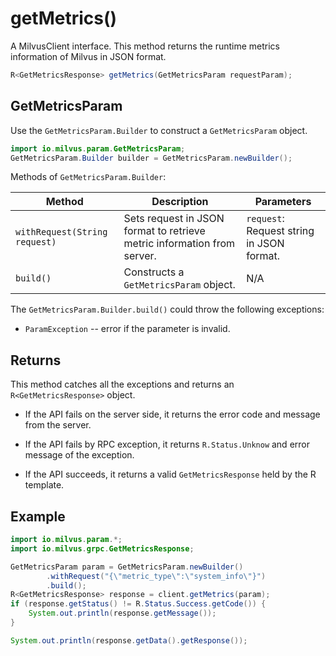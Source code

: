 # getMetrics()

A MilvusClient interface. This method returns the runtime metrics information of Milvus in JSON format.

```Java
R<GetMetricsResponse> getMetrics(GetMetricsParam requestParam);
```

## GetMetricsParam

Use the `GetMetricsParam.Builder` to construct a `GetMetricsParam` object.

```Java
import io.milvus.param.GetMetricsParam;
GetMetricsParam.Builder builder = GetMetricsParam.newBuilder();
```

Methods of `GetMetricsParam.Builder`:

| Method                      | Description                                                  | Parameters                             |
| --------------------------- | ------------------------------------------------------------ | -------------------------------------- |
| `withRequest(String request)` | Sets request in JSON format to retrieve metric information from server. | `request`: Request string in JSON format. |
| `build()`                     | Constructs a `GetMetricsParam` object.                           |      N/A                                  |

The `GetMetricsParam.Builder.build()` could throw the following exceptions:

- `ParamException` -- error if the parameter is invalid.

## Returns

This method catches all the exceptions and returns an `R<GetMetricsResponse>` object.

- If the API fails on the server side, it returns the error code and message from the server.

- If the API fails by RPC exception, it returns `R.Status.Unknow` and error message of the exception.

- If the API succeeds, it returns a valid `GetMetricsResponse` held by the R template.

## Example

```Java
import io.milvus.param.*;
import io.milvus.grpc.GetMetricsResponse;

GetMetricsParam param = GetMetricsParam.newBuilder()
        .withRequest("{\"metric_type\":\"system_info\"}")
        .build();
R<GetMetricsResponse> response = client.getMetrics(param);
if (response.getStatus() != R.Status.Success.getCode()) {
    System.out.println(response.getMessage());
}

System.out.println(response.getData().getResponse());
```


